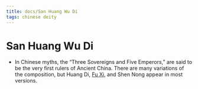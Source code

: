 ```yaml
---
title: docs/San Huang Wu Di
tags: chinese deity
---
```


# San Huang Wu Di
- In Chinese myths, the “Three Sovereigns and Five Emperors,” are said to be the very first rulers of Ancient China. There are many variations of the composition, but Huang Di, [Fu Xi](Fu%20Xi.md.md), and Shen Nong appear in most versions.